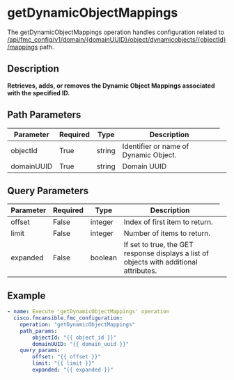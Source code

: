 # getDynamicObjectMappings

The getDynamicObjectMappings operation handles configuration related to [/api/fmc_config/v1/domain/{domainUUID}/object/dynamicobjects/{objectId}/mappings](/paths//api/fmc_config/v1/domain/{domain_uuid}/object/dynamicobjects/{object_id}/mappings.md) path.&nbsp;
## Description
**Retrieves, adds, or removes the Dynamic Object Mappings associated with the specified ID.**

## Path Parameters
| Parameter | Required | Type | Description |
| --------- | -------- | ---- | ----------- |
| objectId | True | string <td colspan=3> Identifier or name of Dynamic Object. |
| domainUUID | True | string <td colspan=3> Domain UUID |

## Query Parameters
| Parameter | Required | Type | Description |
| --------- | -------- | ---- | ----------- |
| offset | False | integer <td colspan=3> Index of first item to return. |
| limit | False | integer <td colspan=3> Number of items to return. |
| expanded | False | boolean <td colspan=3> If set to true, the GET response displays a list of objects with additional attributes. |

## Example
```yaml
- name: Execute 'getDynamicObjectMappings' operation
  cisco.fmcansible.fmc_configuration:
    operation: "getDynamicObjectMappings"
    path_params:
        objectId: "{{ object_id }}"
        domainUUID: "{{ domain_uuid }}"
    query_params:
        offset: "{{ offset }}"
        limit: "{{ limit }}"
        expanded: "{{ expanded }}"

```